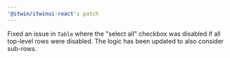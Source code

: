 ```yaml
---
'@itwin/itwinui-react': patch
---
```


Fixed an issue in `Table` where the "select all" checkbox was disabled if all top-level rows were disabled. The logic has been updated to also consider sub-rows.
